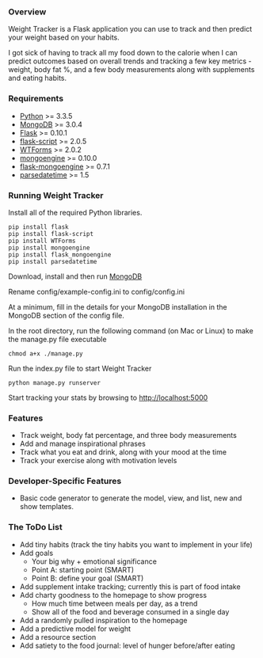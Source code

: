 ### Overview

Weight Tracker is a Flask application you can use to track and then predict your weight based on your habits.

I got sick of having to track all my food down to the calorie when I can predict outcomes based on overall trends and tracking a few key metrics - weight, body fat %, and a few body measurements along with supplements and eating habits.


### Requirements

* [Python](http://continuum.io/downloads) >= 3.3.5
* [MongoDB](https://www.mongodb.org/) >= 3.0.4
* [Flask](http://flask.pocoo.org/) >= 0.10.1
* [flask-script](https://github.com/smurfix/flask-script) >= 2.0.5
* [WTForms](https://github.com/wtforms/wtforms) >= 2.0.2
* [mongoengine](http://mongoengine.org/) >= 0.10.0
* [flask-mongoengine](https://github.com/MongoEngine/flask-mongoengine) >= 0.7.1
* [parsedatetime](https://github.com/bear/parsedatetime) >= 1.5


### Running Weight Tracker

Install all of the required Python libraries.

    pip install flask
    pip install flask-script
    pip install WTForms
    pip install mongoengine
    pip install flask_mongoengine
    pip install parsedatetime

Download, install and then run [MongoDB](https://www.mongodb.org/)

Rename config/example-config.ini to config/config.ini

At a minimum, fill in the details for your MongoDB installation in the MongoDB section of the config file.

In the root directory, run the following command (on Mac or Linux) to make the manage.py file executable
  
    chmod a+x ./manage.py

Run the index.py file to start Weight Tracker

    python manage.py runserver

Start tracking your stats by browsing to [http://localhost:5000](http://localhost:5000)

### Features

* Track weight, body fat percentage, and three body measurements
* Add and manage inspirational phrases
* Track what you eat and drink, along with your mood at the time
* Track your exercise along with motivation levels

### Developer-Specific Features
* Basic code generator to generate the model, view, and list, new and show templates.


### The ToDo List

* Add tiny habits (track the tiny habits you want to implement in your life)
* Add goals
    * Your big why + emotional significance
    * Point A: starting point (SMART)
    * Point B: define your goal (SMART)
* Add supplement intake tracking; currently this is part of food intake
* Add charty goodness to the homepage to show progress
  * How much time between meals per day, as a trend
  * Show all of the food and beverage consumed in a single day
* Add a randomly pulled inspiration to the homepage
* Add a predictive model for weight
* Add a resource section
* Add satiety to the food journal: level of hunger before/after eating
